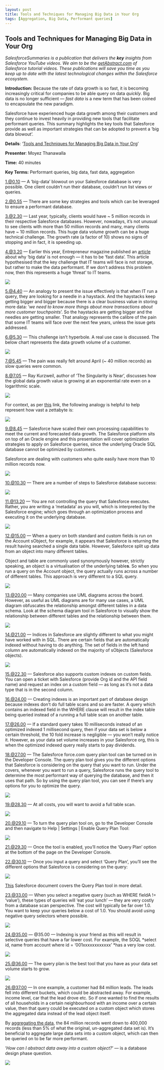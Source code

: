 ```yaml
---
layout: post
title: Tools and Techniques for Managing Big Data in Your Org
tags: [Aggregation, Big Data, Performant queries]
---
```


## Tools and Techniques for Managing Big Data in Your Org

*SalesforceSummaries is a publication that delivers the **key** insights from Salesforce YouTube videos. We aim to be the [getAbstract.com](https://www.getabstract.com/en/) of Salesforce tutorial videos. These publications will save you time as you keep up to date with the latest technological changes within the Salesforce ecosystem.*

**Introduction:** Because the rate of data growth is so fast, it is becoming increasingly critical for companies to be able query on data *quickly*. Big data is no longer sufficient — *fast data* is a new term that has been coined to encapsulate the new paradigm.

Salesforce have experienced huge data growth among their customers and they continue to invest heavily in providing new tools that facilitate performant queries. This summary highlights the key tools that Salesforce provide as well as important strategies that can be adopted to prevent a ‘big data blowout’.

**Details**: ‘[Tools and Techniques for Managing Big Data in Your Org](https://www.youtube.com/watch?v=xBsYlpTeZaA)’

**Presenter**: Moyez Thanawalla

**Time:** 40 minutes

**Key Terms:** Performant queries, big data, fast data, aggregation

 1.@0.10 — A ‘big-data’ blowout on your Salesforce database is very possible. One client couldn’t run their database, couldn’t run list views or queries.

 2.@0.55 — There are some key strategies and tools which can be leveraged to ensure a performant database.

 3.@2.30 — Last year, typically, clients would have ~ 5 million records in their respective Salesforce databases. However, nowadays, it’s not unusual to see clients with more than 50 million records and many, many clients have ~ 10 million records. This huge data volume growth can be a huge technical challenge. The growth rate (a factor of 10) shows no signs of stopping and in fact, it is speeding up.

 4.@3.20 — Earlier this year, Entrepreneur magazine published an [article](https://www.entrepreneur.com/article/273561) about why ‘big data’ is not enough — it has to be ‘fast data’. This article hypothesised that the key challenge that IT teams will face is not storage, but rather to make the data performant. If we don’t address this problem now, then this represents a huge ‘threat’ to IT teams.

![](https://cdn-images-1.medium.com/max/2000/1*o2-pQwg4t06ZdLzL3RvUHw.png)

5.@4.40 — An analogy to present the issue effectively is that when IT run a query, they are looking for a needle in a haystack. And the haystacks keep getting bigger and bigger because there is a clear business value in storing more data: ‘*we need to know more things about more transactions about more customer touchpoints*’. So the haystacks are getting bigger and the needles are getting smaller. That analogy represents the calibre of the pain that some IT teams will face over the next few years, unless the issue gets addressed.

6.@5.30 — This challenge isn’t hyperbole. A real use case is discussed. The below chart represents the data growth volume of a customer.

![](https://cdn-images-1.medium.com/max/2000/1*1Fj1DdYi2o72dAv23gcfjQ.png)

7.@5.45 — The pain was really felt around April (~ 40 million records) as slow queries were common.

8.@7.05 — Ray Kurzweil, author of ‘The Singularity is Near’, discusses how the global data growth value is growing at an exponential rate even on a logarithmic scale.

![](https://cdn-images-1.medium.com/max/2000/1*KO6M2iIElQGskNJlQcsvgA.png)

For context, as per [this](https://www.emc.com/campaign/global/big-data/hfbd-infographic-4web-1500.jpg) link, the following analogy is helpful to help represent how vast a zettabyte is:

![](https://cdn-images-1.medium.com/max/2000/1*XDQT-En_WYTMPD2hX6Z-kQ.png)

9.@8.45 — Salesforce have scaled their own processing capabilities to meet the current and forecasted data growth. The Salesforce platform sits on top of an Oracle engine and this presentation will cover optimization strategies to apply on Salesforce queries, since the underlying Oracle SQL database cannot be optimized by customers.

Salesforce are dealing with customers who quite easily have more than 10 million records now.

![](https://cdn-images-1.medium.com/max/2000/1*YBRGCO_ig_nSKc7W20O2Qw.png)

10.@10.30 — There are a number of steps to Salesforce database success:

![](https://cdn-images-1.medium.com/max/2000/1*ko4_VwLRoz1mdlW2GRiNKg.png)

11.@13.20 — You are not controlling the query that Salesforce executes. Rather, you are writing a ‘metadata’ as you will, which is interpreted by the Salesforce engine; which goes through an optimization process and executing it on the underlying database.

![](https://cdn-images-1.medium.com/max/2000/1*OmeMeHe6Wq9ok0pI5Vm-JA.png)

12.@15.00 — When a query on both standard and custom fields is run on the Account sObject, for example, it appears that Salesforce is returning the result having searched a single data table. However, Salesforce split up data from an object into many different tables.

Object and table are commonly used synonymously however, strictly speaking, an object is a virtualisation of the underlying table**s**. So when you run a query on the Account object, the query actually runs across a number of different tables. This approach is very different to a SQL query.

![](https://cdn-images-1.medium.com/max/2000/1*F8Ly004HWibXqp4rEKc6Cw.png)

13.@20.00 — Many companies use UML diagrams across the board. However, as useful as UML diagrams are for many use cases, a UML diagram obfuscates the relationship amongst different tables in a data schema. Look at the schema diagram tool in Salesforce to visually show the relationship between different tables and the relationship between them.

![](https://cdn-images-1.medium.com/max/2000/1*U_tSdXIB0ckF_1hhfPVbkg.png)

14.@21.00 — Indices in Salesforce are slightly different to what you might have worked with in SQL. There are certain fields that are automatically indexed without having to do anything. The set of fields in the left hand column are automatically indexed on the majority of sObjects (Salesforce objects).

![](https://cdn-images-1.medium.com/max/2000/1*c7ZFviK30DKnt2lTfMOJCQ.png)

15.@22.30 — Salesforce also supports custom indexes on custom fields. You can open a ticket with Salesforce (provide Org id and the API field name) and request an index on a custom field — as long as it’s not a data type that is in the second column.

16.@24.00 — Creating indexes is an important part of database design because indexes don’t do full table scans and so are faster. A query which contains an indexed field in the WHERE clause will result in the index table being queried instead of a running a full table scan on another table.

17.@26.00 — If a standard query takes 10 milliseconds instead of an optimized indexed 1 millisecond query, then if your data set is below a certain threshold, the 10 fold increase is negligible — you won’t really notice it. However, as your data set volume increases in your Salesforce org, this is when the optimized indexed query really starts to pay dividends.

18.@27.00 — The Salesforce force.com query plan tool can be turned on in the Developer Console. The query plan tool gives you the different options that Salesforce is considering on the query that you want to run. Under the covers, whenever you want to run a query, Salesforce runs the query tool to determine the most performant way of querying the database, and then it uses that path. So by using the query plan tool, you can see if there’s any options for you to optimize the query.

![](https://cdn-images-1.medium.com/max/2000/1*E931F2GJEYnsDW7jMb0CGg.png)

19.@28.30 — At all costs, you will want to avoid a full table scan.

![](https://cdn-images-1.medium.com/max/2000/1*HtGQc2KUkAXcenLYxbBYOg.png)

20.@29.10 — To turn the query plan tool on, go to the Developer Console and then navigate to Help | Settings | Enable Query Plan Tool:

![](https://cdn-images-1.medium.com/max/2000/1*n2lY4Y_C2zZX7rqOTT0zaA.png)

21.@29.30 — Once the tool is enabled, you’ll notice the ‘Query Plan’ option at the bottom of the page on the Developer Console.

22.@30.10 — Once you input a query and select ‘Query Plan’, you’ll see the different options that Salesforce is considering on the query:

![](https://cdn-images-1.medium.com/max/2000/1*Y4W8K3DviM2iRH8Se1a_bQ.png)

[This](https://help.salesforce.com/articleView?id=000199003&type=1) Salesforce document covers the Query Plan tool in more detail.

23.@33.00 — When you select a negative query (such as WHERE fieldA != ‘value’), these types of queries will ‘eat your lunch’ — they are very costly from a database scan perspective. The cost will typically be far over 1.0. You want to keep your queries below a cost of 1.0. You should avoid using negative query selectors where possible.

![](https://cdn-images-1.medium.com/max/2000/1*__CjxomyPpqPZtxR_Q8YHg.png)

24.@35.00 — @35.00 — Indexing is your friend as this will result in selective queries that have a far lower cost. For example, the SOQL *select id, name from account where id = ‘001xxxxxxxxxxxx’ *has a very low cost.

![](https://cdn-images-1.medium.com/max/2000/1*jo02ErN6H7uszCd9MiE41w.png)

25.@36.00 — The query plan is the best tool that you have as your data set volume starts to grow.

![](https://cdn-images-1.medium.com/max/2000/1*Yg_9e9hMktpU3c3lTuZJjg.png)

26.@37.00 — In one example, a customer had 84 million leads. The leads fell into different buckets, which could be abstracted away. For example, income level, car that the lead drove etc. So if one wanted to find the results of all households in a certain neighbourhood with an income over a certain value, then that query could be executed on a custom object which stores the aggregated data instead of the lead object itself.

By [aggregating the data](https://developer.salesforce.com/docs/atlas.en-us.apexcode.meta/apexcode/langCon_apex_SOQL_agg_fns.htm), the 84 million records went down to 400,000 records (less than 5% of what the original, un-aggregated data set is). It’s beneficial to aggregate large data sets into a custom object, which can then be queried on to be far more performant.

‘*How can I abstract data away into a custom object?*’ — is a database design phase question.

![](https://cdn-images-1.medium.com/max/2000/1*Mk_-6Nak_s2_SX9SjYm89Q.png)
